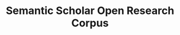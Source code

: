 ---
layout: default
citation: 'Waleed Ammar et al. 2018. Construction of the Literature Graph in Semantic
  Scholar. NAACL https://www.semanticscholar.org/paper/09e3cf5704bcb16e6657f6ceed70e93373a54618 '
contributors:
- Waleed Ammar
- Dirk Groneveld
- +20 authors
cost: None
description: 'Semantic Scholar''s records for research papers published in all fields
  provided as an easy-to-use JSON archive. '
last_edit: Fri, 28 Jul 2023 11:50:37 GMT
location: https://api.semanticscholar.org/corpus
maintained_by: Semantic Scholar, feedback@semanticscholar.org
open_access: 'TRUE'
record_creation_timestamp: 12/7/2020 17:20:46
shortname: sem_scholar_open_research
tags:
- citation
- scholarly literature
terms_of_use: ODC-BY
title: Semantic Scholar Open Research Corpus
uuid: ff4ffcf9-5721-4148-ac59-140b9ed4dab5
versioning: 'FALSE'
---